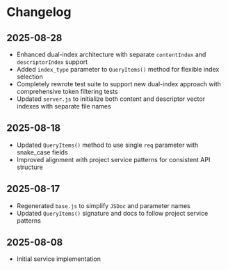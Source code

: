 # Changelog

## 2025-08-28

- Enhanced dual-index architecture with separate `contentIndex` and
  `descriptorIndex` support
- Added `index_type` parameter to `QueryItems()` method for flexible index
  selection
- Completely rewrote test suite to support new dual-index approach with
  comprehensive token filtering tests
- Updated `server.js` to initialize both content and descriptor vector indexes
  with separate file names

## 2025-08-18

- Updated `QueryItems()` method to use single `req` parameter with snake_case
  fields
- Improved alignment with project service patterns for consistent API structure

## 2025-08-17

- Regenerated `base.js` to simplify `JSDoc` and parameter names
- Updated `QueryItems()` signature and docs to follow project service patterns

## 2025-08-08

- Initial service implementation

